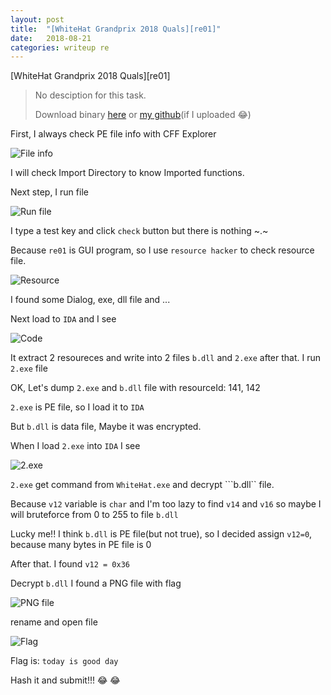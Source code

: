 ```yaml
---
layout: post
title:  "[WhiteHat Grandprix 2018 Quals][re01]"
date:   2018-08-21
categories: writeup re
---
```

[WhiteHat Grandprix 2018 Quals][re01]

> No desciption for this task.
>
> Download binary [here](http://material.grandprix.whitehatvn.com/re01/) or [my github](https://github.com)(if I uploaded :joy:)

First, I always check PE file info with CFF Explorer

![File info]({{site.url}}/assets/whre01_file_info.PNG)

I will check Import Directory to know Imported functions.

Next step, I run file

![Run file]({{site.url}}/assets/wh2018re01_run_file.PNG)

I type a test key and click ```check``` button but there is nothing ~.~

Because ```re01``` is GUI program, so I use ```resource hacker``` to check resource file.

![Resource]({{site.url}}/assets/wh2018re01_resource.PNG)

I found some Dialog, exe, dll file and ...

Next load to ```IDA``` and I see

![Code]({{site.url}}/assets/wh2018re01_extract.PNG)

It extract 2 resoureces and write into 2 files ```b.dll``` and ```2.exe``` after that. I run ```2.exe``` file

OK, Let's dump ```2.exe``` and ```b.dll``` file with resourceId: 141, 142

```2.exe``` is PE file, so I load it to ```IDA```

But ```b.dll``` is data file, Maybe it was encrypted.

When I load ```2.exe``` into ```IDA``` I see

![2.exe]({{site.url}}/assets/wh2018re01_2.exe.PNG)

```2.exe``` get command from ```WhiteHat.exe``` and decrypt ```b.dll`` file.

Because ```v12``` variable  is ```char``` and I'm too lazy to find ```v14``` and ```v16``` so maybe I will bruteforce from 0 to 255 to file ```b.dll```

Lucky me!! I think ```b.dll``` is PE file(but not true), so I decided assign ```v12=0```, because many bytes in PE file is 0

After that. I found ```v12 = 0x36```

Decrypt ```b.dll``` I found a PNG file with flag

![PNG file]({{site.url}}/assets/wh2018re01_PNG_file.PNG)

rename and open file

![Flag]({{site.url}}/assets/wh2018re01_flag.PNG)

Flag is: ```today is good day```

Hash it and submit!!! :joy: :joy: